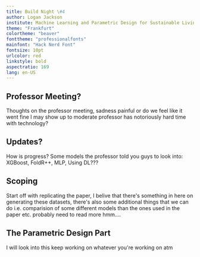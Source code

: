 ```yaml
---
title: Build Night \#4
author: Logan Jackson
institute: Machine Learning and Parametric Design for Sustainable Living
theme: "Frankfurt"
colortheme: "beaver"
fonttheme: "professionalfonts"
mainfont: "Hack Nerd Font"
fontsize: 10pt
urlcolor: red
linkstyle: bold
aspectratio: 169
lang: en-US
---
```


## Professor Meeting?

Thoughts on the professor meeting, sadness painful or do we feel like it went fine I may show up to moderate professor has notoriously hard time with technology?

## Updates?

How is progress? Some models the professor told you guys to look into: XGBoost, FoldR++, MLP, Using DL???

## Scoping

Start off with replicating the paper, I belive that there's something in here on generating these datasets, there's also some additional things that we can do i.e. comparision of some different models than the ones used in the paper etc. probably need to read more hmm....

## The Parametric Design Part

I will look into this keep working on whatever you're working on atm

